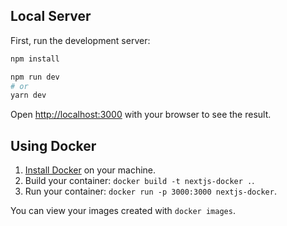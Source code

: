 ## Local Server

First, run the development server:

```bash
npm install

npm run dev
# or
yarn dev
```

Open [http://localhost:3000](http://localhost:3000) with your browser to see the result.

## Using Docker

1. [Install Docker](https://docs.docker.com/get-docker/) on your machine.
1. Build your container: `docker build -t nextjs-docker .`.
1. Run your container: `docker run -p 3000:3000 nextjs-docker`.

You can view your images created with `docker images`.

